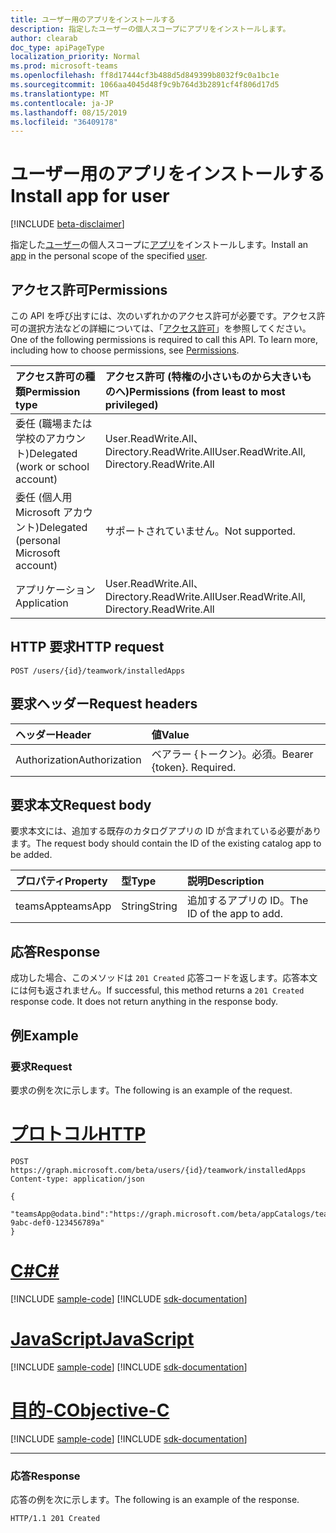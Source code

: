 ```yaml
---
title: ユーザー用のアプリをインストールする
description: 指定したユーザーの個人スコープにアプリをインストールします。
author: clearab
doc_type: apiPageType
localization_priority: Normal
ms.prod: microsoft-teams
ms.openlocfilehash: ff8d17444cf3b488d5d849399b8032f9c0a1bc1e
ms.sourcegitcommit: 1066aa4045d48f9c9b764d3b2891cf4f806d17d5
ms.translationtype: MT
ms.contentlocale: ja-JP
ms.lasthandoff: 08/15/2019
ms.locfileid: "36409178"
---
```

# <a name="install-app-for-user"></a><span data-ttu-id="05237-103">ユーザー用のアプリをインストールする</span><span class="sxs-lookup"><span data-stu-id="05237-103">Install app for user</span></span>

[!INCLUDE [beta-disclaimer](../../includes/beta-disclaimer.md)]

<span data-ttu-id="05237-104">指定した[ユーザー](../resources/user.md)の個人スコープに[アプリ](../resources/teamsapp.md)をインストールします。</span><span class="sxs-lookup"><span data-stu-id="05237-104">Install an [app](../resources/teamsapp.md) in the personal scope of the specified [user](../resources/user.md).</span></span>

## <a name="permissions"></a><span data-ttu-id="05237-105">アクセス許可</span><span class="sxs-lookup"><span data-stu-id="05237-105">Permissions</span></span>

<span data-ttu-id="05237-p101">この API を呼び出すには、次のいずれかのアクセス許可が必要です。アクセス許可の選択方法などの詳細については、「[アクセス許可](/graph/permissions-reference)」を参照してください。</span><span class="sxs-lookup"><span data-stu-id="05237-p101">One of the following permissions is required to call this API. To learn more, including how to choose permissions, see [Permissions](/graph/permissions-reference).</span></span>

|<span data-ttu-id="05237-108">アクセス許可の種類</span><span class="sxs-lookup"><span data-stu-id="05237-108">Permission type</span></span>      | <span data-ttu-id="05237-109">アクセス許可 (特権の小さいものから大きいものへ)</span><span class="sxs-lookup"><span data-stu-id="05237-109">Permissions (from least to most privileged)</span></span>              |
|:--------------------|:---------------------------------------------------------|
|<span data-ttu-id="05237-110">委任 (職場または学校のアカウント)</span><span class="sxs-lookup"><span data-stu-id="05237-110">Delegated (work or school account)</span></span> |  <span data-ttu-id="05237-111">User.ReadWrite.All、Directory.ReadWrite.All</span><span class="sxs-lookup"><span data-stu-id="05237-111">User.ReadWrite.All, Directory.ReadWrite.All</span></span>     |
|<span data-ttu-id="05237-112">委任 (個人用 Microsoft アカウント)</span><span class="sxs-lookup"><span data-stu-id="05237-112">Delegated (personal Microsoft account)</span></span> | <span data-ttu-id="05237-113">サポートされていません。</span><span class="sxs-lookup"><span data-stu-id="05237-113">Not supported.</span></span>    |
|<span data-ttu-id="05237-114">アプリケーション</span><span class="sxs-lookup"><span data-stu-id="05237-114">Application</span></span> | <span data-ttu-id="05237-115">User.ReadWrite.All、Directory.ReadWrite.All</span><span class="sxs-lookup"><span data-stu-id="05237-115">User.ReadWrite.All, Directory.ReadWrite.All</span></span> |

## <a name="http-request"></a><span data-ttu-id="05237-116">HTTP 要求</span><span class="sxs-lookup"><span data-stu-id="05237-116">HTTP request</span></span>
<!-- { "blockType": "ignored" } -->
```http
POST /users/{id}/teamwork/installedApps
```

## <a name="request-headers"></a><span data-ttu-id="05237-117">要求ヘッダー</span><span class="sxs-lookup"><span data-stu-id="05237-117">Request headers</span></span>

| <span data-ttu-id="05237-118">ヘッダー</span><span class="sxs-lookup"><span data-stu-id="05237-118">Header</span></span>       | <span data-ttu-id="05237-119">値</span><span class="sxs-lookup"><span data-stu-id="05237-119">Value</span></span> |
|:---------------|:--------|
| <span data-ttu-id="05237-120">Authorization</span><span class="sxs-lookup"><span data-stu-id="05237-120">Authorization</span></span>  | <span data-ttu-id="05237-p102">ベアラー {トークン}。必須。</span><span class="sxs-lookup"><span data-stu-id="05237-p102">Bearer {token}. Required.</span></span>  |

## <a name="request-body"></a><span data-ttu-id="05237-123">要求本文</span><span class="sxs-lookup"><span data-stu-id="05237-123">Request body</span></span>

<span data-ttu-id="05237-124">要求本文には、追加する既存のカタログアプリの ID が含まれている必要があります。</span><span class="sxs-lookup"><span data-stu-id="05237-124">The request body should contain the ID of the existing catalog app to be added.</span></span>

| <span data-ttu-id="05237-125">プロパティ</span><span class="sxs-lookup"><span data-stu-id="05237-125">Property</span></span>   | <span data-ttu-id="05237-126">型</span><span class="sxs-lookup"><span data-stu-id="05237-126">Type</span></span> |<span data-ttu-id="05237-127">説明</span><span class="sxs-lookup"><span data-stu-id="05237-127">Description</span></span>|
|:---------------|:--------|:----------|
|<span data-ttu-id="05237-128">teamsApp</span><span class="sxs-lookup"><span data-stu-id="05237-128">teamsApp</span></span>|<span data-ttu-id="05237-129">String</span><span class="sxs-lookup"><span data-stu-id="05237-129">String</span></span>|<span data-ttu-id="05237-130">追加するアプリの ID。</span><span class="sxs-lookup"><span data-stu-id="05237-130">The ID of the app to add.</span></span>|

## <a name="response"></a><span data-ttu-id="05237-131">応答</span><span class="sxs-lookup"><span data-stu-id="05237-131">Response</span></span>

<span data-ttu-id="05237-p103">成功した場合、このメソッドは `201 Created` 応答コードを返します。応答本文には何も返されません。</span><span class="sxs-lookup"><span data-stu-id="05237-p103">If successful, this method returns a `201 Created` response code. It does not return anything in the response body.</span></span>

## <a name="example"></a><span data-ttu-id="05237-134">例</span><span class="sxs-lookup"><span data-stu-id="05237-134">Example</span></span>

### <a name="request"></a><span data-ttu-id="05237-135">要求</span><span class="sxs-lookup"><span data-stu-id="05237-135">Request</span></span>

<span data-ttu-id="05237-136">要求の例を次に示します。</span><span class="sxs-lookup"><span data-stu-id="05237-136">The following is an example of the request.</span></span>

# <a name="httptabhttp"></a>[<span data-ttu-id="05237-137">プロトコル</span><span class="sxs-lookup"><span data-stu-id="05237-137">HTTP</span></span>](#tab/http)
<!-- {
  "blockType": "request",
  "name": "user_add_teamsApp"
}-->
```http
POST https://graph.microsoft.com/beta/users/{id}/teamwork/installedApps
Content-type: application/json

{
   "teamsApp@odata.bind":"https://graph.microsoft.com/beta/appCatalogs/teamsApps/12345678-9abc-def0-123456789a"
}
```
# <a name="ctabcsharp"></a>[<span data-ttu-id="05237-138">C#</span><span class="sxs-lookup"><span data-stu-id="05237-138">C#</span></span>](#tab/csharp)
[!INCLUDE [sample-code](../includes/snippets/csharp/user-add-teamsapp-csharp-snippets.md)]
[!INCLUDE [sdk-documentation](../includes/snippets/snippets-sdk-documentation-link.md)]

# <a name="javascripttabjavascript"></a>[<span data-ttu-id="05237-139">JavaScript</span><span class="sxs-lookup"><span data-stu-id="05237-139">JavaScript</span></span>](#tab/javascript)
[!INCLUDE [sample-code](../includes/snippets/javascript/user-add-teamsapp-javascript-snippets.md)]
[!INCLUDE [sdk-documentation](../includes/snippets/snippets-sdk-documentation-link.md)]

# <a name="objective-ctabobjc"></a>[<span data-ttu-id="05237-140">目的-C</span><span class="sxs-lookup"><span data-stu-id="05237-140">Objective-C</span></span>](#tab/objc)
[!INCLUDE [sample-code](../includes/snippets/objc/user-add-teamsapp-objc-snippets.md)]
[!INCLUDE [sdk-documentation](../includes/snippets/snippets-sdk-documentation-link.md)]

---


### <a name="response"></a><span data-ttu-id="05237-141">応答</span><span class="sxs-lookup"><span data-stu-id="05237-141">Response</span></span>

<span data-ttu-id="05237-142">応答の例を次に示します。</span><span class="sxs-lookup"><span data-stu-id="05237-142">The following is an example of the response.</span></span>

<!-- {
  "blockType": "response",
  "truncated": true
} -->

```http
HTTP/1.1 201 Created
```

<!-- uuid: 8fcb5dbc-d5aa-4681-8e31-b001d5168d79
2015-10-25 14:57:30 UTC -->
<!-- {
  "type": "#page.annotation",
  "description": "User add teamsAppInstallations",
  "keywords": "",
  "section": "documentation",
  "tocPath": ""
}-->
